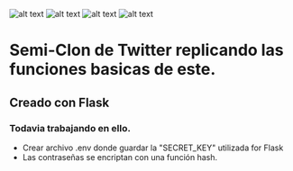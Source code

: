 ![alt text](https://i.gyazo.com/6db1e94020e24010089ab03743103f71.png)
![alt text](https://i.gyazo.com/09944306a19462f83c0581fc4fa4cbd5.png)
![alt text](https://i.gyazo.com/3b92908f95bd5bfe0cce3b8b9e3988f1.png)
![alt text](https://i.gyazo.com/9d3c1828672fe4c23db46ea754fe58c3.png)

# Semi-Clon de Twitter replicando las funciones basicas de este.
## Creado con Flask
### Todavia trabajando en ello.

- Crear archivo .env donde guardar la "SECRET_KEY" utilizada for Flask
- Las contraseñas se encriptan con una función hash.

